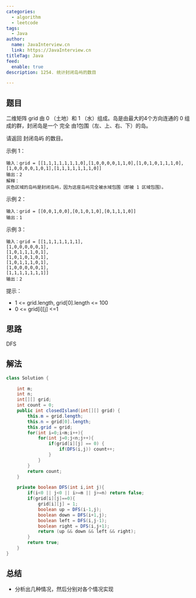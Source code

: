 ```yaml
---
categories:
  - algorithm
  - leetcode
tags:
  - Java
author: 
  name: JavaInterview.cn
  link: https://JavaInterview.cn
titleTag: Java
feed:
  enable: true
description: 1254. 统计封闭岛屿的数目

---
```


## 题目

二维矩阵 grid 由 0 （土地）和 1 （水）组成。岛是由最大的4个方向连通的 0 组成的群，封闭岛是一个 完全 由1包围（左、上、右、下）的岛。

请返回 封闭岛屿 的数目。



示例 1：



    输入：grid = [[1,1,1,1,1,1,1,0],[1,0,0,0,0,1,1,0],[1,0,1,0,1,1,1,0],[1,0,0,0,0,1,0,1],[1,1,1,1,1,1,1,0]]
    输出：2
    解释：
    灰色区域的岛屿是封闭岛屿，因为这座岛屿完全被水域包围（即被 1 区域包围）。
示例 2：



    输入：grid = [[0,0,1,0,0],[0,1,0,1,0],[0,1,1,1,0]]
    输出：1
示例 3：

    输入：grid = [[1,1,1,1,1,1,1],
    [1,0,0,0,0,0,1],
    [1,0,1,1,1,0,1],
    [1,0,1,0,1,0,1],
    [1,0,1,1,1,0,1],
    [1,0,0,0,0,0,1],
    [1,1,1,1,1,1,1]]
    输出：2


提示：

* 1 <= grid.length, grid[0].length <= 100
* 0 <= grid[i][j] <=1

## 思路

DFS

## 解法
```java
class Solution {

    int m;
    int n;
    int[][] grid;
    int count = 0;
    public int closedIsland(int[][] grid) {
        this.m = grid.length;
        this.n = grid[0].length;
        this.grid = grid;
        for(int i=0;i<m;i++){
            for(int j=0;j<n;j++){
                if(grid[i][j] == 0) {
                    if(DFS(i,j)) count++;
                }
            }
        }
        return count;
    }

    private boolean DFS(int i,int j){
        if(i<0 || j<0 || i>=m || j>=n) return false;
        if(grid[i][j]==0){
            grid[i][j] = 1;
            boolean up = DFS(i-1,j);
            boolean down = DFS(i+1,j);
            boolean left = DFS(i,j-1);
            boolean right = DFS(i,j+1);
            return (up && down && left && right);
        }
        return true;    
    }
}

```

## 总结

- 分析出几种情况，然后分别对各个情况实现 
